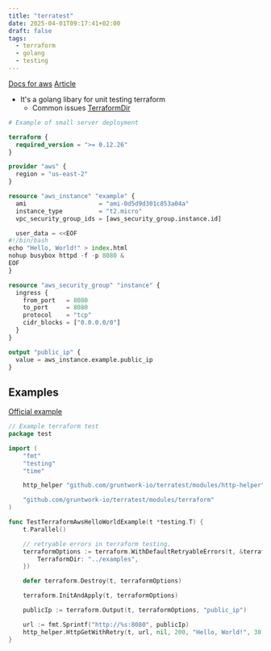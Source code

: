 ```yaml
---
title: "terratest"
date: 2025-04-01T09:17:41+02:00
draft: false
tags:
  - terraform
  - golang
  - testing
---
```

[Docs for aws](https://pkg.go.dev/github.com/gruntwork-io/terratest@v0.48.2/modules/aws)
[Article]()

* It's a golang libary for unit testing terraform
    * Common issues [TerraformDir](https://stackoverflow.com/questions/60790832/terratest-does-not-find-terraform-on-mac)


```terraform
# Example of small server deployment

terraform {
  required_version = ">= 0.12.26"
}

provider "aws" {
  region = "us-east-2"
}

resource "aws_instance" "example" {
  ami                    = "ami-0d5d9d301c853a04a"
  instance_type          = "t2.micro"
  vpc_security_group_ids = [aws_security_group.instance.id]

  user_data = <<EOF
#!/bin/bash
echo "Hello, World!" > index.html
nohup busybox httpd -f -p 8080 &
EOF
}

resource "aws_security_group" "instance" {
  ingress {
    from_port   = 8080
    to_port     = 8080
    protocol    = "tcp"
    cidr_blocks = ["0.0.0.0/0"]
  }
}

output "public_ip" {
  value = aws_instance.example.public_ip
}

```

## Examples
[Official example](https://terratest.gruntwork.io/examples/)
```go
// Example terraform test
package test

import (
	"fmt"
	"testing"
	"time"

	http_helper "github.com/gruntwork-io/terratest/modules/http-helper"

	"github.com/gruntwork-io/terratest/modules/terraform"
)

func TestTerraformAwsHelloWorldExample(t *testing.T) {
	t.Parallel()

	// retryable errors in terraform testing.
	terraformOptions := terraform.WithDefaultRetryableErrors(t, &terraform.Options{
		TerraformDir: "../examples",
	})

	defer terraform.Destroy(t, terraformOptions)

	terraform.InitAndApply(t, terraformOptions)

	publicIp := terraform.Output(t, terraformOptions, "public_ip")

	url := fmt.Sprintf("http://%s:8080", publicIp)
	http_helper.HttpGetWithRetry(t, url, nil, 200, "Hello, World!", 30, 5*time.Second)
}
```
